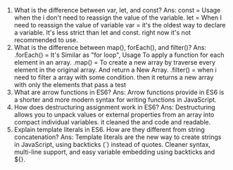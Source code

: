 1. What is the difference between var, let, and const?
Ans: 
    const = Usage when the i don't need to reassign the value of the variable.
    let =  When I need to reassign the value of variable
    var = it's the oldest way to declare a variable. It's less strict than let and const. right now it's not recommended to use. 
2. What is the difference between map(), forEach(), and filter()?
Ans:
    .forEach() = It's Similar as "for loop", Usage To apply a function for each element in an array.
    .map() = To create a new array by traverse every element in the original array. And return a New Array. 
    .filter() = when i need to filter a array with some condition. then it returns a new array with only the elements that pass a test
3. What are arrow functions in ES6?
Ans:
    Arrow functions provide in ES6 is a shorter and more modern syntax for writing functions in JavaScript.
4. How does destructuring assignment work in ES6?
Ans:
    Destructuring allows you to unpack values ​​or external properties from an array into compact individual variables. it cleaned the and code and readable.
5. Explain template literals in ES6. How are they different from string concatenation?
Ans:
    Template literals are the new way to create strings in JavaScript, using backticks (`) instead of quotes. Cleaner syntax, multi-line support, and easy variable embedding using backticks and ${}.
